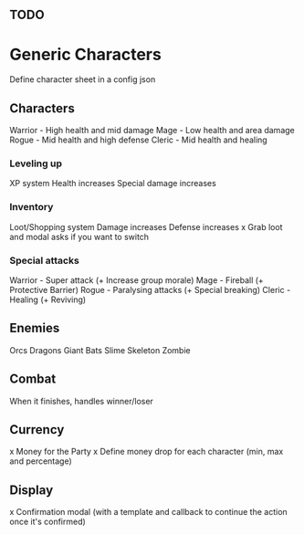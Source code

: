 TODO
---------------------------

# Generic Characters
Define character sheet in a config json

## Characters
Warrior - High health and mid damage
Mage - Low health and area damage
Rogue - Mid health and high defense
Cleric - Mid health and healing

### Leveling up
XP system
Health increases
Special damage increases

### Inventory
Loot/Shopping system
Damage increases
Defense increases
x Grab loot and modal asks if you want to switch

### Special attacks
Warrior - Super attack (+ Increase group morale)
Mage - Fireball (+ Protective Barrier)
Rogue - Paralysing attacks (+ Special breaking)
Cleric - Healing (+ Reviving)

## Enemies
Orcs
Dragons
Giant Bats
Slime
Skeleton
Zombie

## Combat
When it finishes, handles winner/loser

## Currency
x Money for the Party
x Define money drop for each character (min, max and percentage)


## Display
x Confirmation modal (with a template and callback to continue the action once it's confirmed)

